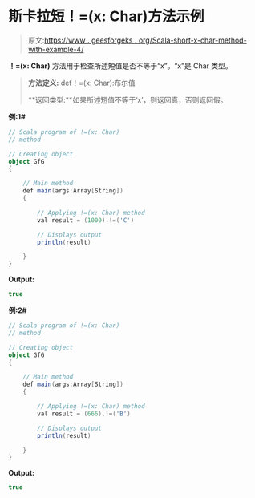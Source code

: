 # 斯卡拉短！=(x: Char)方法示例

> 原文:[https://www . geesforgeks . org/Scala-short-x-char-method-with-example-4/](https://www.geeksforgeeks.org/scala-short-x-char-method-with-example-4/)

**！=(x: Char)** 方法用于检查所述短值是否不等于“x”。“x”是 Char 类型。

> **方法定义:** def！=(x: Char):布尔值
> 
> **返回类型:**如果所述短值不等于‘x’，则返回真，否则返回假。

**例:1#**

```scala
// Scala program of !=(x: Char)
// method

// Creating object
object GfG
{ 

    // Main method
    def main(args:Array[String])
    {

        // Applying !=(x: Char) method 
        val result = (1000).!=('C')

        // Displays output
        println(result)

    }
} 
```

**Output:**

```scala
true

```

**例:2#**

```scala
// Scala program of !=(x: Char)
// method

// Creating object
object GfG
{ 

    // Main method
    def main(args:Array[String])
    {

        // Applying !=(x: Char) method
        val result = (666).!=('B')

        // Displays output
        println(result)

    }
} 
```

**Output:**

```scala
true

```